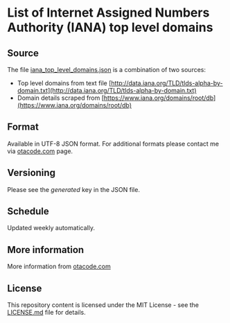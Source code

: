 # List of Internet Assigned Numbers Authority (IANA) top level domains

## Source
The file [iana_top_level_domains.json](iana_top_level_domains.json) is a combination of two sources:
- Top level domains from text file [http://data.iana.org/TLD/tlds-alpha-by-domain.txt](http://data.iana.org/TLD/tlds-alpha-by-domain.txt)
- Domain details scraped from [https://www.iana.org/domains/root/db](https://www.iana.org/domains/root/db)

## Format
Available in UTF-8 JSON format. For additional formats please contact me via [otacode.com](https://otacode.com) page.

## Versioning
Please see the *generated* key in the JSON file.

## Schedule
Updated weekly automatically.

## More information
More information from [otacode.com](https://otacode.com)

## License
This repository content is licensed under the MIT License - see the [LICENSE.md](LICENSE.md) file for details.
